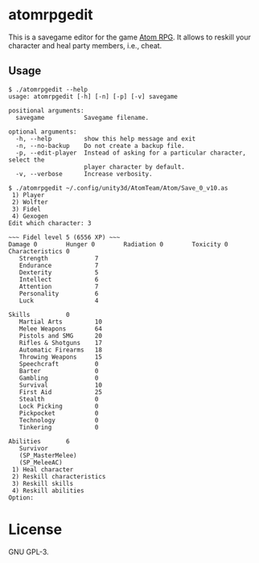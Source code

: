 # atomrpgedit
This is a savegame editor for the game [Atom RPG](https://store.steampowered.com/app/552620/ATOM_RPG_Postapocalyptic_indie_game/).
It allows to reskill your character and heal party members, i.e., cheat.

## Usage
```
$ ./atomrpgedit --help
usage: atomrpgedit [-h] [-n] [-p] [-v] savegame

positional arguments:
  savegame           Savegame filename.

optional arguments:
  -h, --help         show this help message and exit
  -n, --no-backup    Do not create a backup file.
  -p, --edit-player  Instead of asking for a particular character, select the
                     player character by default.
  -v, --verbose      Increase verbosity.

$ ./atomrpgedit ~/.config/unity3d/AtomTeam/Atom/Save_0_v10.as 
 1) Player
 2) Wolfter
 3) Fidel
 4) Gexogen
Edit which character: 3

~~~ Fidel level 5 (6556 XP) ~~~
Damage 0        Hunger 0        Radiation 0        Toxicity 0       
Characteristics 0 
   Strength             7 
   Endurance            7 
   Dexterity            5 
   Intellect            6 
   Attention            7 
   Personality          6 
   Luck                 4 

Skills          0 
   Martial Arts         10
   Melee Weapons        64
   Pistols and SMG      20
   Rifles & Shotguns    17
   Automatic Firearms   18
   Throwing Weapons     15
   Speechcraft          0 
   Barter               0 
   Gambling             0 
   Survival             10
   First Aid            25
   Stealth              0 
   Lock Picking         0 
   Pickpocket           0 
   Technology           0 
   Tinkering            0 

Abilities       6 
   Survivor
   (SP_MasterMelee)
   (SP_MeleeAC)
 1) Heal character
 2) Reskill characteristics
 3) Reskill skills
 4) Reskill abilities
Option: 
```

# License
GNU GPL-3.
